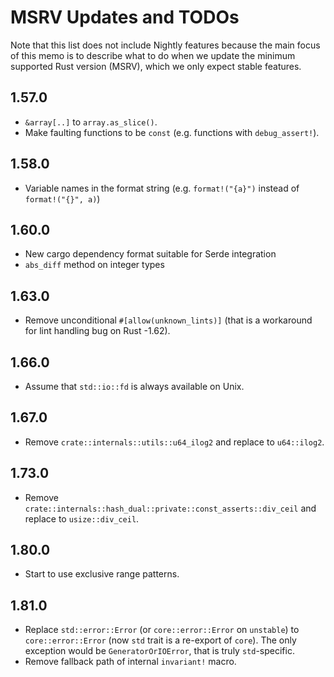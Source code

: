# MSRV Updates and TODOs

Note that this list does not include Nightly features because the main focus of
this memo is to describe what to do when we update the minimum supported Rust
version (MSRV), which we only expect stable features.

## 1.57.0

*   `&array[..]` to `array.as_slice()`.
*   Make faulting functions to be `const` (e.g. functions with `debug_assert!`).

## 1.58.0

*   Variable names in the format string
    (e.g. `format!("{a}")` instead of `format!("{}", a)`)

## 1.60.0

*   New cargo dependency format suitable for Serde integration
*   `abs_diff` method on integer types

## 1.63.0

*   Remove unconditional `#[allow(unknown_lints)]`
    (that is a workaround for lint handling bug on Rust -1.62).

## 1.66.0

*   Assume that `std::io::fd` is always available on Unix.

## 1.67.0

*   Remove `crate::internals::utils::u64_ilog2` and replace to `u64::ilog2`.

## 1.73.0

*   Remove `crate::internals::hash_dual::private::const_asserts::div_ceil` and
    replace to `usize::div_ceil`.

## 1.80.0

*   Start to use exclusive range patterns.

## 1.81.0

*   Replace `std::error::Error` (or `core::error::Error` on `unstable`)
    to `core::error::Error` (now `std` trait is a re-export of `core`).
    The only exception would be `GeneratorOrIOError`, that is truly
    `std`-specific.
*   Remove fallback path of internal `invariant!` macro.
